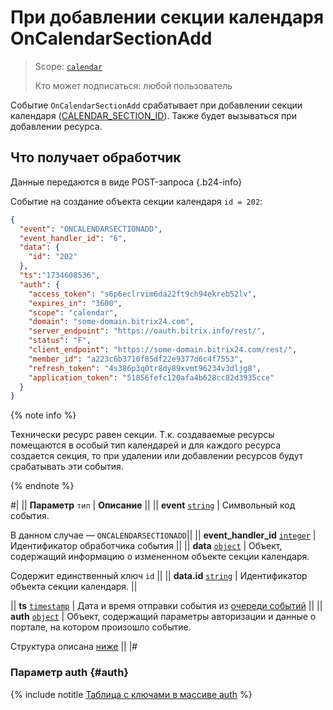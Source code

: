 # При добавлении секции календаря OnCalendarSectionAdd

> Scope: [`calendar`](../../scopes/permissions.md)
>
> Кто может подписаться: любой пользователь

Событие `OnCalendarSectionAdd` срабатывает при добавлении секции календаря ([CALENDAR_SECTION_ID](https://dev.1c-bitrix.ru/user_help/components/content/calendar/calendar_events_list.php)). Также будет вызываться при добавлении ресурса.

## Что получает обработчик

Данные передаются в виде POST-запроса {.b24-info}

Событие на создание объекта секции календаря `id = 202`:

```json
{
  "event": "ONCALENDARSECTIONADD",
  "event_handler_id": "6",
  "data": {
    "id": "202"
  },
  "ts":"1734608536",
  "auth": {
    "access_token": "s6p6eclrvim6da22ft9ch94ekreb52lv",
    "expires_in": "3600",
    "scope": "calendar",
    "domain": "some-domain.bitrix24.com",
    "server_endpoint": "https://oauth.bitrix.info/rest/",
    "status": "F",
    "client_endpoint": "https://some-domain.bitrix24.com/rest/",
    "member_id": "a223c6b3710f85df22e9377d6c4f7553",
    "refresh_token": "4s386p3q0tr8dy89xvmt96234v3dljg8",
    "application_token": "51856fefc120afa4b628cc82d3935cce"
  }
}
```

{% note info %}

Технически ресурс равен секции. Т.к. создаваемые ресурсы помещаются в особый тип календарей и для каждого ресурса создается секция, то при удалении или добавлении ресурсов будут срабатывать эти события.

{% endnote %}

#|
|| **Параметр**
`тип` | **Описание** ||
|| **event**
[`string`][1] | Символьный код события.

В данном случае — `ONCALENDARSECTIONADD`||
|| **event_handler_id**
[`integer`][1] | Идентификатор обработчика события ||
|| **data**
[`object`][1] | Объект, содержащий информацию о измененном объекте секции календаря.

Содержит единственный ключ `id` ||
|| **data.id**
[`string`][1] | Идентификатор объекта секции календаря. ||

|| **ts**
[`timestamp`][1] | Дата и время отправки события из [очереди событий](../../events/index.md) ||
|| **auth**
[`object`][1] | Объект, содержащий параметры авторизации и данные о портале, на котором произошло событие.

Структура описана [ниже](#auth) ||
|#

### Параметр auth {#auth}

{% include notitle [Таблица с ключами в массиве auth](../../../_includes/auth-params-in-events.md) %}

[1]: ../../data-types.md